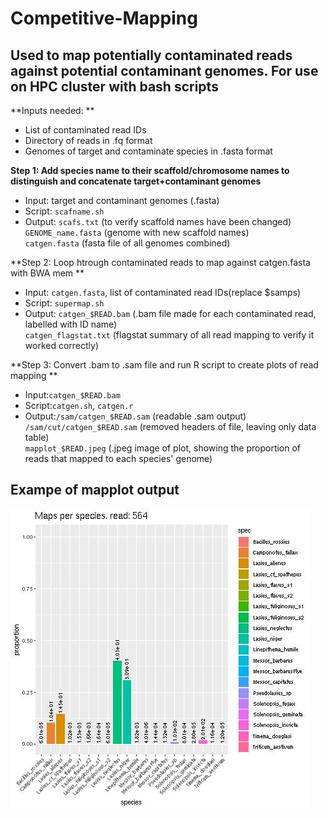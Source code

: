 # Competitive-Mapping
Used to map potentially contaminated reads against potential contaminant genomes. For use on HPC cluster with bash scripts
---
**Inputs needed: **
- List of contaminated read IDs
- Directory of reads in .fq format
- Genomes of target and contaminate species in .fasta format

**Step 1: Add species name to their scaffold/chromosome names to distinguish and concatenate target+contaminant genomes**  
- Input: target and contaminant genomes (.fasta)
- Script: `scafname.sh`  
- Output: `scafs.txt` (to verify scaffold names have been changed)    
          `GENOME_name.fasta` (genome with new scaffold names)  
          `catgen.fasta` (fasta file of all genomes combined)  

**Step 2: Loop htrough contaminated reads to map against catgen.fasta with BWA mem **  
- Input: `catgen.fasta`, list of contaminated read IDs(replace $samps)
- Script: `supermap.sh`
- Output: `catgen_$READ.bam` (.bam file made for each contaminated read, labelled with ID name)  
         `catgen_flagstat.txt` (flagstat summary of all read mapping to verify it worked correctly)  
           
**Step 3: Convert .bam to .sam file and run R script to create plots of read mapping **  
- Input:`catgen_$READ.bam`
- Script:`catgen.sh`, `catgen.r`  
- Output:`/sam/catgen_$READ.sam` (readable .sam output)  
        `/sam/cut/catgen_$READ.sam` (removed headers of file, leaving only data table)  
        `mapplot_$READ.jpeg` (.jpeg image of plot, showing the proportion of reads that mapped to each species' genome)

## Exampe of mapplot output
![mapplot for read 564](mapplot_564.jpeg)

